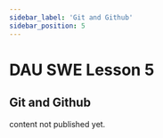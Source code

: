 ```yaml
---
sidebar_label: 'Git and Github'
sidebar_position: 5
---
```


# DAU SWE Lesson 5
## Git and Github 

content not published yet.